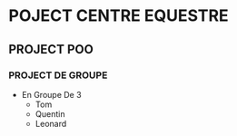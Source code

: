 # POJECT CENTRE EQUESTRE
## PROJECT POO
### PROJECT DE GROUPE

* En Groupe De 3
    * Tom
    * Quentin
    * Leonard

